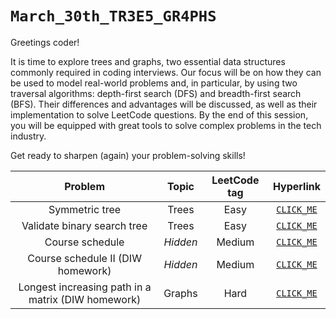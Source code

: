 # `March_30th_TR3E5_GR4PHS`

Greetings coder!

It is time to explore trees and graphs, two essential data structures commonly required in coding interviews. Our focus will be on how they can be used to model real-world problems and, in particular, by using two traversal algorithms: depth-first search (DFS) and breadth-first search (BFS). Their differences and advantages will be discussed, as well as their implementation to solve LeetCode questions. By the end of this session, you will be equipped with great tools to solve complex problems in the tech industry.

Get ready to sharpen (again) your problem-solving skills!

| Problem | Topic | LeetCode tag | Hyperlink |
| :---:   | :----:| :---:        | :---:     |
| Symmetric tree | Trees | Easy | [`CLICK_ME`](https://leetcode.com/problems/symmetric-tree/) |
| Validate binary search tree | Trees | Easy | [`CLICK_ME`](https://leetcode.com/problems/validate-binary-search-tree/) |
| Course schedule | _Hidden_ | Medium | [`CLICK_ME`](https://leetcode.com/problems/course-schedule/) |
| Course schedule II (DIW homework) | _Hidden_ | Medium | [`CLICK_ME`](https://leetcode.com/problems/course-schedule-ii/) |
| Longest increasing path in a matrix (DIW homework) | Graphs | Hard | [`CLICK_ME`](https://leetcode.com/problems/longest-increasing-path-in-a-matrix/) |